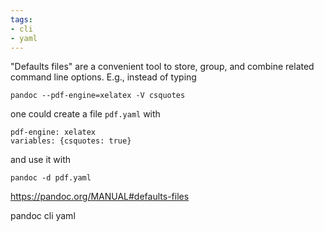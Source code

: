 ```yaml
---
tags:
- cli
- yaml
---
```


"Defaults files" are a convenient tool to store, group, and combine
related command line options. E.g., instead of typing

    pandoc --pdf-engine=xelatex -V csquotes

one could create a file `pdf.yaml` with

    pdf-engine: xelatex
    variables: {csquotes: true}

and use it with

    pandoc -d pdf.yaml

https://pandoc.org/MANUAL#defaults-files

pandoc cli yaml
